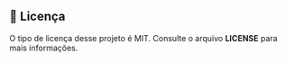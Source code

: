 <h2>📝 Licença</h2>
O tipo de licença desse projeto é MIT. Consulte o arquivo <strong>LICENSE</strong> para mais informações.
